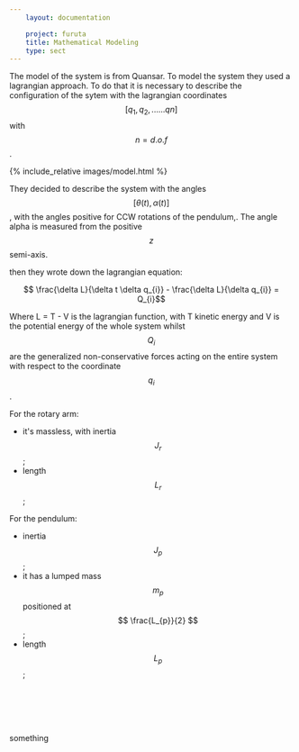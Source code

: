 ```yaml
---
    layout: documentation

    project: furuta
    title: Mathematical Modeling
    type: sect
---
```


The model of the system is from Quansar. To model the system they used a lagrangian approach. To do that it is necessary to describe the configuration of the sytem with the lagrangian coordinates $$[q_{1}, q_{2}, ...... q{n}]$$ with $$ n = d.o.f $$.

{% include_relative images/model.html %}

They decided to describe the system with the angles $$[\theta(t) , \alpha(t)]$$, with the angles positive for CCW rotations of the pendulum,. The angle alpha is measured from the positive $$z$$ semi-axis.



 then they wrote down the lagrangian equation:

$$ \frac{\delta L}{\delta t \delta q_{i}} - \frac{\delta L}{\delta q_{i}} = Q_{i}$$

Where L = T - V is the lagrangian function, with T kinetic energy and V is the potential energy of the whole system whilst $$Q_{i}$$ are the generalized non-conservative forces acting on the entire system with respect to the coordinate $$q_{i}$$.

For the rotary arm:

* it's massless, with inertia $$ J_{r} $$;
* length $$ L_{r} $$;

For the pendulum:

* inertia $$ J_{p} $$;
* it has a lumped mass $$m_{p}$$ positioned at $$ \frac{L_{p}}{2} $$;
* length $$ L_{p} $$;



<br> <!--Blank Row-->
<br>
<br>
<br>



<footer>
	something
</footer>